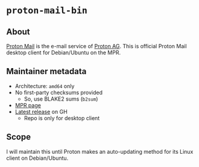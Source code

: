 # `proton-mail-bin`

## About
[Proton Mail](https://en.wikipedia.org/wiki/Proton_Mail) is the e-mail service
of [Proton AG](https://en.wikipedia.org/wiki/Proton_AG).  This is official
Proton Mail desktop client for Debian/Ubuntu on the MPR.

## Maintainer metadata
* Architecture: `amd64` only
* No first-party checksums provided
    * So, use BLAKE2 sums (`b2sum`)
* [MPR page](https://mpr.makedeb.org/packages/proton-mail-bin)
* [Latest release](https://github.com/ProtonMail/inbox-desktop/releases/latest) on GH
    * Repo is only for desktop client

## Scope
I will maintain this until Proton makes an auto-updating method for its Linux
client on Debian/Ubuntu.

